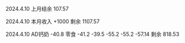 2024.4.10 上月结余 107.57

2024.4.10 本月收入 +1000 剩余 1107.57

2024.4.10 AD钙奶 -40.8 零食 -41.2 -39.5 -55.2 -55.2 -57.14 剩余 818.53

